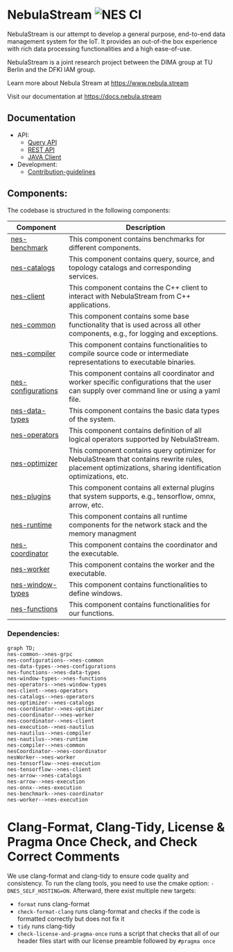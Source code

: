 # NebulaStream ![NES CI](https://github.com/nebulastream/nebulastream/workflows/NES%20CI/badge.svg)

NebulaStream is our attempt to develop a general purpose, end-to-end data management system for the IoT.
It provides an out-of-the box experience with rich data processing functionalities and a high ease-of-use.

NebulaStream is a joint research project between the DIMA group at TU Berlin and the DFKI IAM group.

Learn more about Nebula Stream at https://www.nebula.stream

Visit our documentation at https://docs.nebula.stream

## Documentation
- API:
    - [Query API](https://docs.nebula.stream/docs/query-api/generalconcept/) 
    - [REST API](https://docs.nebula.stream/docs/clients/rest-api/)     
    - [JAVA Client](https://docs.nebula.stream/docs/clients/java-client/)
- Development:
    - [Contribution-guidelines](https://docs.nebula.stream/docs/dev/contribution-guidelines/)
  
## Components:

The codebase is structured in the following components:

| Component                                | Description                                                                                                                                               |
|------------------------------------------|-----------------------------------------------------------------------------------------------------------------------------------------------------------|
| [nes-benchmark](nes-benchmark)           | This component contains benchmarks for different components.                                                                                              |
| [nes-catalogs](nes-catalogs)             | This component contains query, source, and topology catalogs and corresponding services.                                                             |
| [nes-client](nes-client)                 | This component contains the C++ client to interact with NebulaStream from C++ applications.                                                               |
| [nes-common](nes-common)                 | This component contains some base functionality that is used across all other components, e.g., for logging and exceptions.                               |
| [nes-compiler](nes-compiler)             | This component contains functionalities to compile source code or intermediate representations to executable binaries.                                    |
| [nes-configurations](nes-configurations) | This component contains all coordinator and worker specific configurations that the user can supply over command line or using a yaml file.               |
| [nes-data-types](nes-data-types)         | This component contains the basic data types of the system.                                                                                               |
| [nes-operators](nes-operators)           | This component contains definition of all logical operators supported by NebulaStream.                                                                    |
| [nes-optimizer](nes-optimizer)           | This component contains query optimizer for NebulaStream that contains rewrite rules, placement optimizations, sharing identification optimizations, etc. |
| [nes-plugins](nes-plugins)               | This component contains all external plugins that system supports, e.g., tensorflow, omnx, arrow, etc.                                                    |
| [nes-runtime](nes-runtime)               | This component contains all runtime components for the network stack and the memory managment                                                             |
| [nes-coordinator](nes-coordinator)       | This component contains the coordinator and the executable.                                                                                               |
| [nes-worker](nes-worker)                 | This component contains the worker and the executable.                                                                                                    |
| [nes-window-types](nes-window-types)     | This component contains functionalities to define windows.                                                                                                |
| [nes-functions](nes-functions)       | This component contains functionalities for our functions.                                                                                              |

### Dependencies:

```mermaid
graph TD;
nes-common-->nes-grpc
nes-configurations-->nes-common
nes-data-types-->nes-configurations
nes-functions-->nes-data-types
nes-window-types-->nes-functions
nes-operators-->nes-window-types
nes-client-->nes-operators
nes-catalogs-->nes-operators
nes-optimizer-->nes-catalogs
nes-coordinator-->nes-optimizer 
nes-coordinator-->nes-worker 
nes-coordinator-->nes-client
nes-execution-->nes-nautilus
nes-nautilus-->nes-compiler
nes-nautilus-->nes-runtime
nes-compiler-->nes-common
nesCoordinator-->nes-coordinator
nesWorker-->nes-worker
nes-tensorflow-->nes-execution
nes-tensorflow-->nes-client
nes-arrow-->nes-catalogs
nes-arrow-->nes-execution 
nes-onnx-->nes-execution
nes-benchmark-->nes-coordinator
nes-worker-->nes-execution
```


# Clang-Format, Clang-Tidy, License & Pragma Once Check, and Check Correct Comments
We use clang-format and clang-tidy to ensure code quality and consistency.
To run the clang tools, you need to use the cmake option: `-DNES_SELF_HOSTING=ON`.
Afterward, there exist multiple new targets:
- `format` runs clang-format 
- `check-format-clang` runs clang-format and checks if the code is formatted correctly but does not fix it
- `tidy`  runs clang-tidy 
- `check-license-and-pragma-once` runs a script that checks that all of our header files start with our license preamble followed by `#pragma once` 
